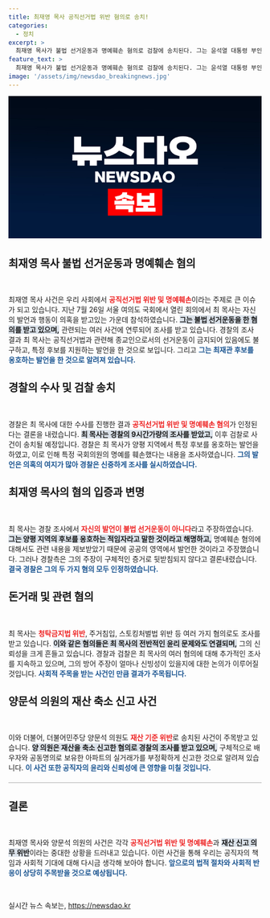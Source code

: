 ```yaml
---
title: 최재영 목사 공직선거법 위반 혐의로 송치!
categories:
  - 정치
excerpt: >
  최재영 목사가 불법 선거운동과 명예훼손 혐의로 검찰에 송치된다. 그는 윤석열 대통령 부인의 발언으로 논란을 일으킨 가운데, 다른 정치인과의 연결 의혹도 받고 있다. 경악할 소식의 전말, 지금 확인해보세요!
feature_text: >
  최재영 목사가 불법 선거운동과 명예훼손 혐의로 검찰에 송치된다. 그는 윤석열 대통령 부인의 발언으로 논란을 일으킨 가운데, 다른 정치인과의 연결 의혹도 받고 있다. 경악할 소식의 전말, 지금 확인해보세요!
image: '/assets/img/newsdao_breakingnews.jpg'
---
```


<p><img src="/assets/img/newsdao_breakingnews.jpg" alt="cryptoinkorea 속보" /></p>

<h2 data-ke-size="size26">최재영 목사 불법 선거운동과 명예훼손 혐의</h2>

<p data-ke-size="size16">&nbsp;</p>

<p>최재영 목사 사건은 우리 사회에서 <b><span style="color: #ee2323;">공직선거법 위반 및 명예훼손</span></b>이라는 주제로 큰 이슈가 되고 있습니다. 지난 7월 26일 서울 여의도 국회에서 열린 회의에서 최 목사는 자신의 발언과 행동이 의혹을 받고있는 가운데 참석하였습니다. <b><span style="background-color: #21538527;">그는 불법 선거운동을 한 혐의를 받고 있으며,</span></b> 관련되는 여러 사건에 연루되어 조사를 받고 있습니다.  경찰의 조사 결과 최 목사는 공직선거법과 관련해 종교인으로서의 선거운동이 금지되어 있음에도 불구하고, 특정 후보를 지원하는 발언을 한 것으로 보입니다. 그리고 <b><span style="color: #1a5490;">그는 최재관 후보를 옹호하는 발언을 한 것으로 알려져 있습니다.</span></b></p>

<h2 data-ke-size="size26">경찰의 수사 및 검찰 송치</h2>

<p data-ke-size="size16">&nbsp;</p>

<p>경찰은 최 목사에 대한 수사를 진행한 결과 <b><span style="color: #ee2323;">공직선거법 위반 및 명예훼손 혐의</span></b>가 인정된다는 결론을 내렸습니다. <b><span style="background-color: #21538527;">최 목사는 경찰의 9시간가량의 조사를 받았고,</span></b> 이후 검찰로 사건이 송치될 예정입니다. 경찰은 최 목사가 양평 지역에서 특정 후보를 옹호하는 발언을 하였고, 이로 인해 특정 국회의원의 명예를 훼손했다는 내용을 조사하였습니다. <b><span style="color: #1a5490;">그의 발언은 의혹의 여지가 많아 경찰은 신중하게 조사를 실시하였습니다.</span></b></p>

<h2 data-ke-size="size26">최재영 목사의 혐의 입증과 변명</h2>

<p data-ke-size="size16">&nbsp;</p>

<p>최 목사는 경찰 조사에서 <b><span style="color: #ee2323;">자신의 발언이 불법 선거운동이 아니다</span></b>라고 주장하였습니다. <b><span style="background-color: #21538527;">그는 양평 지역의 후보를 옹호하는 적임자라고 말한 것이라고 해명하고,</span></b> 명예훼손 혐의에 대해서도 관련 내용을 제보받았기 때문에 공공의 영역에서 발언한 것이라고 주장했습니다. 그러나 경찰측은 그의 주장이 구체적인 증거로 뒷받침되지 않다고 결론내렸습니다. <b><span style="color: #1a5490;">결국 경찰은 그의 두 가지 혐의 모두 인정하였습니다.</span></b></p>

<h2 data-ke-size="size26">돈거래 및 관련 혐의</h2>

<p data-ke-size="size16">&nbsp;</p>

<p>최 목사는 <b><span style="color: #ee2323;">청탁금지법 위반</span></b>, 주거침입, 스토킹처벌법 위반 등 여러 가지 혐의로도 조사를 받고 있습니다. <b><span style="background-color: #21538527;">이와 같은 혐의들은 최 목사의 전반적인 윤리 문제와도 연결되며,</span></b> 그의 신뢰성을 크게 흔들고 있습니다. 경찰과 검찰은 최 목사의 여러 혐의에 대해 추가적인 조사를 지속하고 있으며, 그의 방어 주장이 얼마나 신빙성이 있을지에 대한 논의가 이루어질 것입니다. <b><span style="color: #1a5490;">사회적 주목을 받는 사건인 만큼 결과가 주목됩니다.</span></b></p>

<h2 data-ke-size="size26">양문석 의원의 재산 축소 신고 사건</h2>

<p data-ke-size="size16">&nbsp;</p>

<p>이와 더불어, 더불어민주당 양문석 의원도 <b><span style="color: #ee2323;">재산 기준 위반</span></b>로 송치된 사건이 주목받고 있습니다. <b><span style="background-color: #21538527;">양 의원은 재산을 축소 신고한 혐의로 경찰의 조사를 받고 있으며,</span></b> 구체적으로 배우자와 공동명의로 보유한 아파트의 실거래가를 부정확하게 신고한 것으로 알려져 있습니다. <b><span style="color: #1a5490;">이 사건 또한 공직자의 윤리와 신뢰성에 큰 영향을 미칠 것입니다.</span></b></p>

<hr style="height: 1px; background-color: #aaa; margin: 20px 0;"/>

<h2 data-ke-size="size26">결론</h2>

<p data-ke-size="size16">&nbsp;</p>

<p>최재영 목사와 양문석 의원의 사건은 각각 <b><span style="color: #ee2323;">공직선거법 위반 및 명예훼손</span></b>과 <b><span style="background-color: #21538527;">재산 신고 의무 위반</span></b>이라는 중대한 상황을 드러내고 있습니다. 이런 사건을 통해 우리는 공직자의 책임과 사회적 기대에 대해 다시금 생각해 보아야 합니다. <b><span style="color: #1a5490;">앞으로의 법적 절차와 사회적 반응이 상당히 주목받을 것으로 예상됩니다.</span></b></p>

<p data-ke-size="size16">&nbsp;</p>
실시간 뉴스 속보는, <a href="https://newsdao.kr" rel="dofollow">https://newsdao.kr</a>


